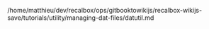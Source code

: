 /home/matthieu/dev/recalbox/ops/gitbooktowikijs/recalbox-wikijs-save/tutorials/utility/managing-dat-files/datutil.md